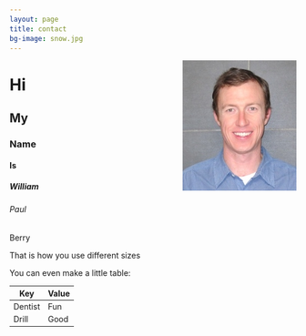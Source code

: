 ```yaml
---
layout: page
title: contact
bg-image: snow.jpg
---
```


<img src="/assets/img/profile/faceprofile_sm.jpg" style="float:right;" class="mr12 border border--gray border--2"/>

# Hi
## My
### Name
#### Is
##### William
###### Paul
Berry


That is how you use different sizes


You can even make a little table:

| Key   | Value|
|-------|------|
|Dentist|Fun   |
|Drill  |Good  |
